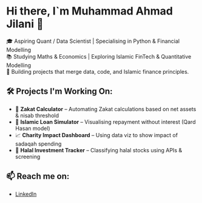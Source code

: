 # Hi there, I`m Muhammad Ahmad Jilani 👋

🎓 Aspiring Quant / Data Scientist | Specialising in Python & Financial Modelling   
📚 Studying Maths & Economics | Exploring Islamic FinTech & Quantitative Modelling  
🧠 Building projects that merge data, code, and Islamic finance principles.

## 🛠️ Projects I'm Working On:
- 🧮 **Zakat Calculator** – Automating Zakat calculations based on net assets & nisab threshold
- 💼 **Islamic Loan Simulator** – Visualising repayment without interest (Qard Hasan model)
- 📈 **Charity Impact Dashboard** – Using data viz to show impact of sadaqah spending
- 🕌 **Halal Investment Tracker** – Classifying halal stocks using APIs & screening

## 📫 Reach me on:
- [LinkedIn](https://www.linkedin.com/in/muhammad-ahmad-jilani-a0582a323/)
